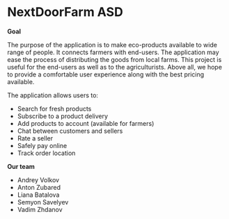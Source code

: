 # NextDoorFarm ASD

**Goal**

The purpose of the application is to make eco-products available to wide range of people. It connects farmers with end-users. The application may ease the process of distributing the goods from local farms. This project is useful for the end-users as well as to the agriculturists. Above all, we hope to provide a comfortable user experience along with the best pricing available.

The application allows users to:

- Search for fresh products
- Subscribe to a product delivery
- Add products to account (available for farmers)
- Chat between customers and sellers
- Rate a seller
- Safely pay online
- Track order location

**Our team**

- Andrey Volkov
- Anton Zubared
- Liana Batalova
- Semyon Savelyev
- Vadim Zhdanov
